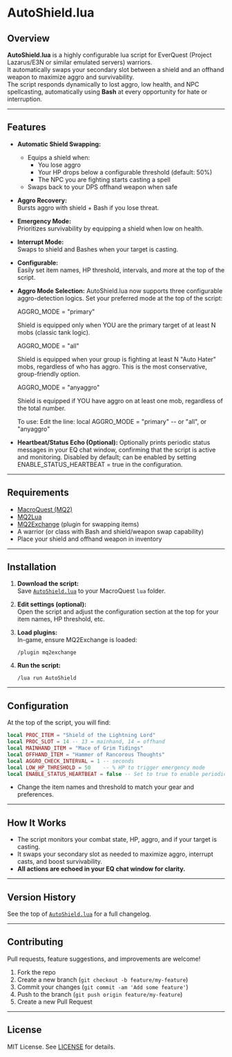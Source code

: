 # AutoShield.lua

## Overview

**AutoShield.lua** is a highly configurable lua script for EverQuest (Project Lazarus/E3N or similar emulated servers) warriors.  
It automatically swaps your secondary slot between a shield and an offhand weapon to maximize aggro and survivability.  
The script responds dynamically to lost aggro, low health, and NPC spellcasting, automatically using **Bash** at every opportunity for hate or interruption.

---

## Features

- **Automatic Shield Swapping:**  
  - Equips a shield when:
    - You lose aggro
    - Your HP drops below a configurable threshold (default: 50%)
    - The NPC you are fighting starts casting a spell
  - Swaps back to your DPS offhand weapon when safe

- **Aggro Recovery:**  
  Bursts aggro with shield + Bash if you lose threat.

- **Emergency Mode:**  
  Prioritizes survivability by equipping a shield when low on health.

- **Interrupt Mode:**  
  Swaps to shield and Bashes when your target is casting.

- **Configurable:**  
  Easily set item names, HP threshold, intervals, and more at the top of the script.

- **Aggro Mode Selection:**
AutoShield.lua now supports three configurable aggro-detection logics. Set your preferred mode at the top of the script:

  AGGRO_MODE = "primary"

    Shield is equipped only when YOU are the primary target of at least N mobs (classic tank logic).

  AGGRO_MODE = "all"

    Shield is equipped when your group is fighting at least N "Auto Hater" mobs, regardless of who has aggro.
    This is the most conservative, group-friendly option.

  AGGRO_MODE = "anyaggro"

    Shield is equipped if YOU have aggro on at least one mob, regardless of the total number.

  To use:
  Edit the line: local AGGRO_MODE = "primary" -- or "all", or "anyaggro"

 - **Heartbeat/Status Echo (Optional):**
  Optionally prints periodic status messages in your EQ chat window, confirming that the script is active and monitoring. Disabled by default; can be enabled by setting ENABLE_STATUS_HEARTBEAT = true in the configuration.

---

## Requirements

- [MacroQuest (MQ2)](https://github.com/macroquest/macroquest)
- [MQ2Lua](https://github.com/macroquest/macroquest/wiki/Lua-Overview)
- [MQ2Exchange](https://www.macroquest.org/wiki/index.php/MQ2Exchange) (plugin for swapping items)
- A warrior (or class with Bash and shield/weapon swap capability)
- Place your shield and offhand weapon in inventory

---

## Installation

1. **Download the script:**  
   Save [`AutoShield.lua`](./AutoShield.lua) to your MacroQuest `lua` folder.

2. **Edit settings (optional):**  
   Open the script and adjust the configuration section at the top for your item names, HP threshold, etc.

3. **Load plugins:**  
   In-game, ensure MQ2Exchange is loaded:
   ```
   /plugin mq2exchange
   ```

4. **Run the script:**  
   ```
   /lua run AutoShield
   ```

---

## Configuration

At the top of the script, you will find:
```lua
local PROC_ITEM = "Shield of the Lightning Lord"
local PROC_SLOT = 14 -- 13 = mainhand, 14 = offhand
local MAINHAND_ITEM = "Mace of Grim Tidings"
local OFFHAND_ITEM = "Hammer of Rancorous Thoughts"
local AGGRO_CHECK_INTERVAL = 1 -- seconds
local LOW_HP_THRESHOLD = 50    -- % HP to trigger emergency mode
local ENABLE_STATUS_HEARTBEAT = false -- Set to true to enable periodic status messages
```
- Change the item names and threshold to match your gear and preferences.

---

## How It Works

- The script monitors your combat state, HP, aggro, and if your target is casting.
- It swaps your secondary slot as needed to maximize aggro, interrupt casts, and boost survivability.
- **All actions are echoed in your EQ chat window for clarity.**

---

## Version History

See the top of [`AutoShield.lua`](./AutoShield.lua) for a full changelog.

---

## Contributing

Pull requests, feature suggestions, and improvements are welcome!

1. Fork the repo
2. Create a new branch (`git checkout -b feature/my-feature`)
3. Commit your changes (`git commit -am 'Add some feature'`)
4. Push to the branch (`git push origin feature/my-feature`)
5. Create a new Pull Request

---

## License

MIT License. See [LICENSE](./LICENSE) for details.
